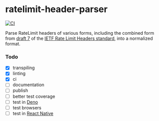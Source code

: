 # ratelimit-header-parser

[![CI](https://github.com/express-rate-limit/ratelimit-header-parser/actions/workflows/ci.yml/badge.svg)](https://github.com/express-rate-limit/ratelimit-header-parser/actions/workflows/ci.yml)

Parse RateLimit headers of various forms, including the combined form from
[draft 7](https://datatracker.ietf.org/doc/html/draft-ietf-httpapi-ratelimit-headers-07)
of the
[IETF Rate Limit Headers standard](https://github.com/ietf-wg-httpapi/ratelimit-headers),
into a normalized format.

### Todo

- [x] transpiling
- [x] linting
- [x] ci
- [ ] documentation
- [ ] publish
- [ ] better test coverage
- [ ] test in [Deno](https://deno.com/)
- [ ] test browsers
- [ ] test in [React Native](https://reactnative.dev/)
